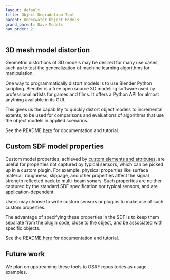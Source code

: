 ```yaml
---
layout: default
title: Object Degradation Tool
parent: Underwater Object Models
grand_parent: Dave Models
nav_order: 2
---
```


## 3D mesh model distortion

Geometric distortions of 3D models may be desired for many use cases, such as
to test the generalization of machine learning algorithms for manipulation.

One way to programmatically distort models is to use Blender Python scripting.
Blender is a free open source 3D modeling software used by professional artists
for games and films.
It offers a Python API for almost anything available in its GUI.

This gives us the capability to quickly distort object models to incremental
extents, to be used for comparisons and evaluations of algorithms that use the
object models in applied scenarios.

See the README
[here](https://github.com/Field-Robotics-Lab/dave/blob/273a2465f1a8566b015d58dc361ad225167f39e8/urdf/scripts/mesh_distortion/README.md)
for documentation and tutorial.

## Custom SDF model properties

Custom model properties, achieved by
[custom elements and attributes](http://sdformat.org/tutorials?tut=custom_elements_attributes_proposal),
are useful for properties not captured by typical sensors, which can be picked
up in a custom plugin.
For example, physical properties like surface material, roughness, slippage,
and other properties affect the signal strength reflected back to multi-beam
sonars.
Such properties are neither captured by the standard SDF specification nor
typical sensors, and are application-dependent.

Users may choose to write custom sensors or plugins to make use of such
custom properties.

The advantage of specifying these properties in the SDF is to keep them separate
from the plugin code, close to the object, and be associated with specific
objects.

See the README
[here](https://github.com/Field-Robotics-Lab/dave/blob/273a2465f1a8566b015d58dc361ad225167f39e8/urdf/scripts/sdf_custom_properties/README.md)
for documentation and tutorial.

## Future work

We plan on upstreaming these tools to OSRF repositories as usage examples.
